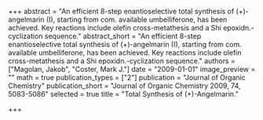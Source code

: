 +++
abstract = "An efficient 8-step enantioselective total synthesis of (+)-angelmarin (I), starting from com. available umbelliferone, has been achieved.  Key reactions include olefin cross-metathesis and a Shi epoxidn.-cyclization sequence."
abstract_short = "An efficient 8-step enantioselective total synthesis of (+)-angelmarin (I), starting from com. available umbelliferone, has been achieved.  Key reactions include olefin cross-metathesis and a Shi epoxidn.-cyclization sequence."
authors = ["Magolan, Jakob", "Coster, Mark J."]
date = "2009-01-01"
image_preview = ""
math = true
publication_types = ["2"]
publication = "Journal of Organic Chemistry"
publication_short = "Journal of Organic Chemistry 2009, 74, 5083-5086"
selected = true
title = "Total Synthesis of (+)-Angelmarin."


+++
